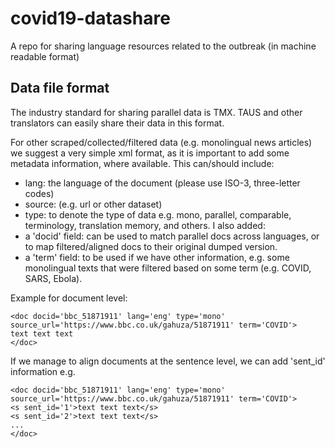 # covid19-datashare
A repo for sharing language resources related to the outbreak (in machine readable format)

## Data file format

The industry standard for sharing parallel data is TMX. TAUS and other translators can easily share their data in this format.

For other scraped/collected/filtered data (e.g. monolingual news articles) we suggest a very simple xml format, as it is important to add some metadata information, where available. This can/should include: 

* lang: the language of the document (please use ISO-3, three-letter codes)
* source: (e.g. url or other dataset) 
* type: to denote the type of data e.g. mono, parallel, comparable, terminology, translation memory, and others. 
I also added: 
* a 'docid' field: can be used to match parallel docs across languages, or to map filtered/aligned docs to their original dumped version.
* a 'term' field: to be used if we have other information, e.g. some monolingual texts that were filtered based on some term (e.g. COVID, SARS, Ebola).

Example for document level:
```
<doc docid='bbc_51871911' lang='eng' type='mono' source_url='https://www.bbc.co.uk/gahuza/51871911' term='COVID'>
text text text
</doc>
```

If we manage to align documents at the sentence level, we can add 'sent_id' information e.g.
```
<doc docid='bbc_51871911' lang='eng' type='mono' source_url='https://www.bbc.co.uk/gahuza/51871911' term='COVID'>
<s sent_id='1'>text text text</s>
<s sent_id='2'>text text text</s>
...
</doc>
```



